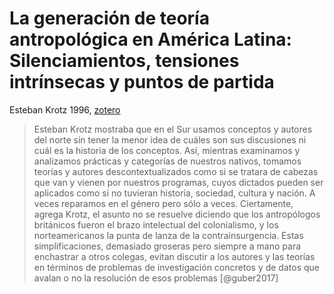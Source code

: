 # La generación de teoría antropológica en América Latina: Silenciamientos, tensiones intrínsecas y puntos de partida

Esteban Krotz 1996, [zotero](zotero://select/items/@krotz1996)

 >
 > Esteban Krotz mostraba que en el Sur usamos conceptos y autores del norte sin tener la menor idea de cuáles son sus discusiones ni cuál es la historia de los conceptos. Así, mientras examinamos y analizamos prácticas y categorías de nuestros nativos, tomamos teorías y autores descontextualizados como si se tratara de cabezas que van y vienen por nuestros programas, cuyos dictados pueden ser aplicados como si no tuvieran historia, sociedad, cultura y nación. A veces reparamos en el género pero sólo a veces. Ciertamente, agrega Krotz, el asunto no se resuelve diciendo que los antropólogos británicos fueron el brazo intelectual del colonialismo, y los norteamericanos la punta de lanza de la contrainsurgencia. Estas simplificaciones, demasiado groseras pero siempre a mano para enchastrar a otros colegas, evitan discutir a los autores y las teorías en términos de problemas de investigación concretos y de datos que avalan o no la resolución de esos problemas [@guber2017]
